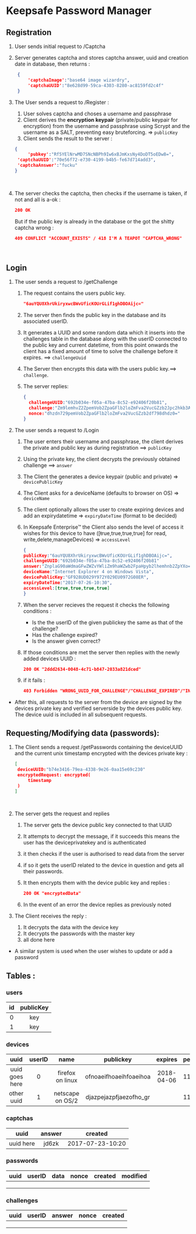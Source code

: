 # Keepsafe Password Manager

## Registration

1. User sends initial request to /Captcha

2. Server generates captcha and stores captcha answer, uuid and creation date in database, then returns : 

   ``` json
    {
        'captchaImage':"base64 image wizardry",
        'captchaUUID':"8e628d99-59ca-4303-8280-ac8159fd2c4f"
    }
   ```

3. The User sends a request to /Register :

   1. User solves captcha and choses a username and passphrase
   2. Client derives the **encryption keypair** (private/public keypair for encryption) from the username and passphrase using Scrypt and the username as a SALT, preventing easy bruteforcing. => `publicKey`
   3. Client sends the result to the server :

   ``` json
   {	
    	'pubkey':"Rf5YElNrwMD7SNcNBPh9Iw6xBJmKxsNy4DoDT5oEDw8=",
   	'captchaUUID':"70e56f72-e730-4199-b4b5-fe67d714add3",
   	'captchaAnswer':"fucku"
   }
   ```

   ​

4. The server checks the captcha, then checks if the username is taken, if not and all is a-ok : 

   ``` json
   200 OK
   ```

   But if the public key is already in the database or the got the shitty captcha wrong : 

   ```json
   409 CONFLICT "ACCOUNT_EXISTS" / 418 I'M A TEAPOT "CAPTCHA_WRONG"
   ```

   ​

## Login

1. The user sends a request to /getChallenge

   1. The request contains the users public key.

      ```json
      "6auYQU8XhrUkiryxwcBWvUficKOUrGLif1ghDBOAijc="	
      ```


   2. The server then finds the public key in the database and its associated userID.

   3. It generates a UUID and some random data which it inserts into the challenges table in the database along with the userID connected to the public key and current datetime, from this point onwards the client has a fixed amount of time to solve the challenge before it expires. ==> `challengeUuid`

   4. The Server then encrypts this data with the users public key.==> `challenge`. 

   5. The server replies:

      ```json
      {
        challengeUUID:"692b034e-f05a-47ba-8c52-e92406f20b81",
        challenge:"Zm9lemhvZ2ZpemVob2ZpaGFlb2loZmFva2VucGZzb2Jpc2hkb3A="
        nonce:"dhzdn729pemVob2ZpaGFlb2loZmFva2VucGZzb2df798dhdz0="
      }
      ```

6. The user sends a request to /Login

   1. The user enters their username and passphrase, the client derives the private and public key as during registration ==> `publicKey`

   2. Using the private key, the client decrypts the previously obtained challenge ==> `answer`

   3. The Client the generates a device keypair (public and private) => `devicePublicKey`

   4. The Client asks for a deviceName (defaults to browser on OS) => `deviceName`

   5. The client optionally allows the user to create expiring devices and add an expirydatetime => `expiryDateTime` (format to be decided)

   6. In Keepsafe Enterprise™ the Client also sends the level of access it wishes for this device to have ([ŧrue,true,true,true] for read, write,delete,manageDevices) => `accessLevel`

      ```json
      {
      publicKey:"6auYQU8XhrUkiryxwcBWvUficKOUrGLif1ghDBOAijc=",
      challengeUUID:"692b034e-f05a-47ba-8c52-e92406f20b81"
      answer:"ZnplaG90aWdmaGFwZWZvYWliZm9haWZwb2FpaHpyb2lhemhnb2ZpYXo=",
      deviceName:"Internet Explorer 4 on Windows Vista",
      devicePublicKey:"GF928UD029Y972Y029EU0972G08ER",
      expiryDateTime:"2017-07-26-10:30",
      accessLevel:[true,true,true,true]
      }
      ```

   7. When the server recieves the request it checks the following conditions : 

      * Is the the userID of the given publickey the same as that of the challenge?
      * Has the challenge expired?
      * Is the answer given correct?

   8. If those conditions are met the server then replies with the newly added devices UUID :

      ```json
      200 OK "2ddd2634-0048-4c71-b847-2033a821dced"
      ```

   9. if it fails :

      ```json
      403 Forbidden "WRONG_UUID_FOR_CHALLENGE"/"CHALLENGE_EXPIRED"/"INCORRECT_ANSWER"
      ```



* After this, all requests to the server from the device are signed by the devices private key and verified serverside by the devices public key. The device uuid is included in all subsequent requests.

## Requesting/Modifying data (passwords):

1. The Client sends a request /getPasswords containing the deviceUUID and the current unix timestamp encrypted with the devices private key :

   ```json
   [
   	deviceUUID:"b74e3416-79ea-4338-9e26-0aa15e69c230"
   	encryptedRequest: encrypted(
   		timestamp
   	)
   ]
   ```

   ​

2. The server gets the request and replies

   1. The server gets the device public key connected to that UUID

   2. It attempts to decrypt the message, if it succeeds this means the user has the deviceprivatekey and is authenticated

   3. it then checks if the user is authorised to read data from the server

   4. if so it gets the userID related to the device in question and gets all their passwords.

   5. It then encrypts them with the device public key and replies :

      ``` json
      200 OK "encryptedData"
      ```

   6. In the event of an error the device replies as previously noted

3. The Client receives the reply :

   1. It decrypts the data with the device key
   2. It decrypts the passwords with the master key
   3. all done here

* A similar system is used when the user wishes to update or add a password

## Tables :

### users

|  id  | publicKey |
| :--: | :-------: |
|  0   |    key    |
|  1   |    key    |

### devices

|      uuid      | userID |       name       |       publickey        |  expires   | permissions |
| :------------: | :----: | :--------------: | :--------------------: | :--------: | ----------- |
| uuid goes here |   0    | firefox on linux | ofnoaeifhoaeihfoaeihoa | 2018-04-06 | 1111        |
|   other uuid   |   1    | netscape on OS/2 | djazpejazpfjaezofho_gr |            | 1110        |

### captchas

|   uuid    | answer |     created      |
| :-------: | :----: | :--------------: |
| uuid here | jd6zk  | 2017-07-23-10:20 |

### passwords

| uuid | userID | data | nonce | created | modified |
| :--: | :----: | :--: | :---: | :-----: | :------: |
|      |        |      |       |         |          |
|      |        |      |       |         |          |
|      |        |      |       |         |          |

### challenges

| uuid | userID | answer | nonce | created |
| :--: | :----: | :----: | :---: | :-----: |
|      |        |        |       |         |
|      |        |        |       |         |
|      |        |        |       |         |